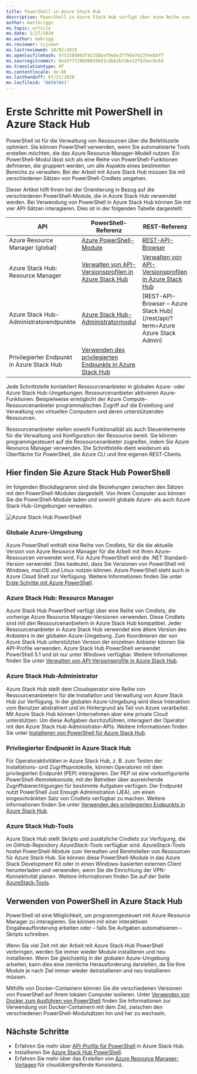 ```yaml
---
title: PowerShell in Azure Stack Hub
description: PowerShell in Azure Stack Hub verfügt über eine Reihe von Modulen und Kontexten.
author: mattbriggs
ms.topic: article
ms.date: 5/27/2020
ms.author: mabrigg
ms.reviewer: sijuman
ms.lastreviewed: 10/02/2019
ms.openlocfilehash: 9731586043f42358bef0e8e37f9de7e23feebbff
ms.sourcegitcommit: 0aa5f7f20690839661c8bb3bfdbe32f82bec0c64
ms.translationtype: HT
ms.contentlocale: de-DE
ms.lasthandoff: 07/21/2020
ms.locfileid: "86567041"
---
```

# <a name="get-started-with-powershell-in-azure-stack-hub"></a>Erste Schritte mit PowerShell in Azure Stack Hub

PowerShell ist für die Verwaltung von Ressourcen über die Befehlszeile optimiert. Sie können PowerShell verwenden, wenn Sie automatisierte Tools erstellen möchten, die das Azure Resource Manager-Modell nutzen. Ein PowerShell-Modul lässt sich als eine Reihe von PowerShell-Funktionen definieren, die gruppiert werden, um alle Aspekte eines bestimmten Bereichs zu verwalten. Bei der Arbeit mit Azure Stack Hub müssen Sie mit verschiedenen Sätzen von PowerShell-Cmdlets umgehen.

Dieser Artikel hilft Ihnen bei der Orientierung in Bezug auf die verschiedenen PowerShell-Module, die in Azure Stack Hub verwendet werden. Bei Verwendung von PowerShell in Azure Stack Hub können Sie mit vier API-Sätzen interagieren. Dies ist in der folgenden Tabelle dargestellt:

| API | PowerShell-Referenz | REST-Referenz |
| --- | --- | --- |
| Azure Resource Manager (global) | [Azure PowerShell-Module](https://github.com/Azure/azure-powershell/blob/master/documentation/azure-powershell-modules.md) | [REST-API-Browser](/rest/api/) |
| Azure Stack Hub: Resource Manager | [Verwalten von API-Versionsprofilen in Azure Stack Hub](azure-stack-version-profiles.md) | [Verwalten von API-Versionsprofilen in Azure Stack Hub](azure-stack-version-profiles.md) |
| Azure Stack Hub-Administratorendpunkte | [Azure Stack Hub-Administratormodul](/powershell/azure/azure-stack/overview) | [REST-API-Browser – Azure Stack Hub](/rest/api/?term=Azure Azure Stack Admin) |
| Privilegierter Endpunkt in Azure Stack Hub | [Verwenden des privilegierten Endpunkts in Azure Stack Hub](../operator/azure-stack-privileged-endpoint.md) | |

Jede Schnittstelle kontaktiert Ressourcenanbieter in globalen Azure- oder Azure Stack Hub-Umgebungen. Ressourcenanbieter aktivieren Azure-Funktionen. Beispielweise ermöglicht der Azure Compute-Ressourcenanbieter programmatischen Zugriff auf die Erstellung und Verwaltung von virtuellen Computern und deren unterstützenden Ressourcen.

Ressourcenanbieter stellen sowohl Funktionalität als auch Steuerelemente für die Verwaltung und Konfiguration der Ressource bereit. Sie können programmgesteuert auf die Ressourcenanbieter zugreifen, indem Sie Azure Resource Manager verwenden. Die Schnittstelle dient wiederum als Oberfläche für PowerShell, die Azure CLI und Ihre eigenen REST-Clients.

## <a name="where-to-find-azure-stack-hub-powershell"></a>Hier finden Sie Azure Stack Hub PowerShell

Im folgenden Blockdiagramm sind die Beziehungen zwischen den Sätzen mit den PowerShell-Modulen dargestellt. Von Ihrem Computer aus können Sie die PowerShell-Module laden und sowohl globale Azure- als auch Azure Stack Hub-Umgebungen verwalten.

![Azure Stack Hub PowerShell](media/azure-stack-powershell-overview/azure-stack-powerShell.svg)

### <a name="global-azure"></a>Globale Azure-Umgebung

Azure PowerShell enthält eine Reihe von Cmdlets, für die die aktuelle Version von Azure Resource Manager für die Arbeit mit Ihren Azure-Ressourcen verwendet wird. Für Azure PowerShell wird die .NET Standard-Version verwendet. Dies bedeutet, dass Sie Versionen von PowerShell mit Windows, macOS und Linux nutzen können. Azure PowerShell steht auch in Azure Cloud Shell zur Verfügung. Weitere Informationen finden Sie unter [Erste Schritte mit Azure PowerShell](/powershell/azure/get-started-azureps).

### <a name="azure-stack-hub-resource-manager"></a>Azure Stack Hub: Resource Manager

Azure Stack Hub PowerShell verfügt über eine Reihe von Cmdlets, die vorherige Azure Resource Manager-Versionen verwenden. Diese Cmdlets sind mit den Ressourcenanbietern in Azure Stack Hub kompatibel. Jeder Ressourcenanbieter in Azure Stack Hub verwendet eine ältere Version des Anbieters in der globalen Azure-Umgebung. Zum Koordinieren der von Azure Stack Hub unterstützten Version der einzelnen Anbieter können Sie API-Profile verwenden. Azure Stack Hub PowerShell verwendet PowerShell 5.1 und ist nur unter Windows verfügbar. Weitere Informationen finden Sie unter [Verwalten von API-Versionsprofile in Azure Stack Hub](azure-stack-version-profiles.md).

### <a name="azure-stack-hub-administrator"></a>Azure Stack Hub-Administrator

Azure Stack Hub stellt dem Cloudoperator eine Reihe von Ressourcenanbietern für die Installation und Verwaltung von Azure Stack Hub zur Verfügung. In der globalen Azure-Umgebung wird diese Interaktion vom Benutzer abstrahiert und im Hintergrund als Teil von Azure verarbeitet. Mit Azure Stack Hub können Unternehmen aber eine private Cloud unterstützen. Um diese Aufgaben durchzuführen, interagiert der Operator mit den Azure Stack Hub-Administrator-APIs. Weitere Informationen finden Sie unter [Installieren von PowerShell für Azure Stack Hub](../operator/azure-stack-powershell-install.md).

### <a name="azure-stack-hub-privileged-endpoint"></a>Privilegierter Endpunkt in Azure Stack Hub

Für Operatoraktivitäten in Azure Stack Hub, z. B. zum Testen der Installations- und Zugriffsprotokolle, können Operatoren mit dem privilegierten Endpunkt (PEP) interagieren. Der PEP ist eine vorkonfigurierte PowerShell-Remotekonsole, mit der Betreiber über ausreichende Zugriffsberechtigungen für bestimmte Aufgaben verfügen. Der Endpunkt nutzt PowerShell Just Enough Administration (JEA), um einen eingeschränkten Satz von Cmdlets verfügbar zu machen. Weitere Informationen finden Sie unter [Verwenden des privilegierten Endpunkts in Azure Stack Hub](../operator/azure-stack-privileged-endpoint.md).

### <a name="azure-stack-hub-tools"></a>Azure Stack Hub-Tools

Azure Stack Hub stellt Skripts und zusätzliche Cmdlets zur Verfügung, die im GitHub-Repository *AzureStack-Tools* verfügbar sind. AzureStack-Tools hostet PowerShell-Module zum Verwalten und Bereitstellen von Ressourcen für Azure Stack Hub. Sie können diese PowerShell-Module in das Azure Stack Development Kit oder in einen Windows-basierten externen Client herunterladen und verwenden, wenn Sie die Einrichtung der VPN-Konnektivität planen. Weitere Informationen finden Sie auf der Seite [AzureStack-Tools](https://github.com/Azure/AzureStack-Tools).

## <a name="work-with-powershell-in-azure-stack-hub"></a>Verwenden von PowerShell in Azure Stack Hub

PowerShell ist eine Möglichkeit, um programmgesteuert mit Azure Resource Manager zu interagieren. Sie können mit einer interaktiven Eingabeaufforderung arbeiten oder – falls Sie Aufgaben automatisieren – Skripts schreiben.

Wenn Sie viel Zeit mit der Arbeit mit Azure Stack Hub PowerShell verbringen, werden Sie immer wieder Module installieren und neu installieren. Wenn Sie gleichzeitig in der globalen Azure-Umgebung arbeiten, kann dies eine ziemliche Herausforderung darstellen, da Sie Ihre Module je nach Ziel immer wieder deinstallieren und neu installieren müssen. 

Mithilfe von Docker-Containern können Sie die verschiedenen Versionen von PowerShell auf Ihrem lokalen Computer isolieren. Unter [Verwenden von Docker zum Ausführen von PowerShell](azure-stack-powershell-user-docker.md) finden Sie Informationen zur Verwendung von Docker-Containern mit dem Ziel, zwischen den verschiedenen PowerShell-Modulsätzen hin und her zu wechseln.


## <a name="next-steps"></a>Nächste Schritte

- Erfahren Sie mehr über [API-Profile für PowerShell](azure-stack-version-profiles.md) in Azure Stack Hub.
- Installieren Sie [Azure Stack Hub PowerShell](../operator/azure-stack-powershell-install.md).
- Erfahren Sie mehr über das Erstellen von [Azure Resource Manager-Vorlagen](azure-stack-develop-templates.md) für cloudübergreifende Konsistenz.
